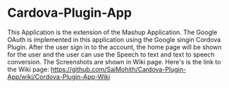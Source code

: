 # Cardova-Plugin-App

This Application is the extension of the Mashup Application. The Google OAuth is implemented in this application using the Google singin Cordova Plugin. After the user sign in to the account, the home page will be shown for the user and the user can use the Speech to text and text to speech conversion. The Screenshots are shown in Wiki page. Here's is the link to the Wiki page: https://github.com/SaiMohith/Cardova-Plugin-App/wiki/Cordova-Plugin-App-Wiki
